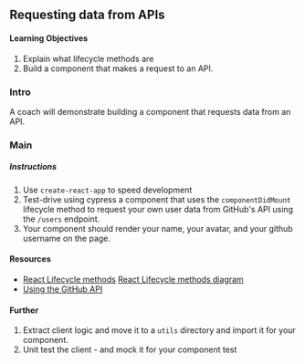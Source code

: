 ## Requesting data from APIs

#### Learning Objectives
1. Explain what lifecycle methods are
2. Build a component that makes a request to an API.

### Intro

A coach will demonstrate building a component that requests data from an API.

### Main

##### Instructions
1. Use `create-react-app` to speed development
2. Test-drive using cypress a component that uses the `componentDidMount` lifecycle method to request your own user data from GitHub's API using the `/users` endpoint.
3. Your component should render your name, your avatar, and your github username on the page.

#### Resources
- [React Lifecycle methods](https://reactjs.org/docs/react-component.html)
[React Lifecycle methods diagram](https://projects.wojtekmaj.pl/react-lifecycle-methods-diagram/)
- [Using the GitHub API](./using-the-github-api.md)

#### Further

1. Extract client logic and move it to a `utils` directory and import it for your component.
2. Unit test the client - and mock it for your component test
